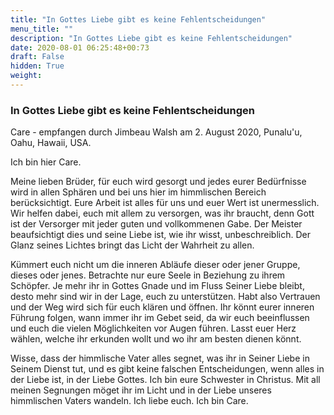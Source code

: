```yaml
---
title: "In Gottes Liebe gibt es keine Fehlentscheidungen"
menu_title: ""
description: "In Gottes Liebe gibt es keine Fehlentscheidungen"
date: 2020-08-01 06:25:48+00:73
draft: False
hidden: True
weight:
---
```

### In Gottes Liebe gibt es keine Fehlentscheidungen

Care - empfangen durch Jimbeau Walsh am 2. August 2020, Punalu'u, Oahu, Hawaii, USA.

Ich bin hier Care.

Meine lieben Brüder, für euch wird gesorgt und jedes eurer Bedürfnisse wird in allen Sphären und bei uns hier im himmlischen Bereich berücksichtigt. Eure Arbeit ist alles für uns und euer Wert ist unermesslich. Wir helfen dabei, euch mit allem zu versorgen, was ihr braucht, denn Gott ist der Versorger mit jeder guten und vollkommenen Gabe. Der Meister beaufsichtigt dies und seine Liebe ist, wie ihr wisst, unbeschreiblich. Der Glanz seines Lichtes bringt das Licht der Wahrheit zu allen.

Kümmert euch nicht um die inneren Abläufe dieser oder jener Gruppe, dieses oder jenes. Betrachte nur eure Seele in Beziehung zu ihrem Schöpfer. Je mehr ihr in Gottes Gnade und im Fluss Seiner Liebe bleibt, desto mehr sind wir in der Lage, euch zu unterstützen. Habt also Vertrauen und der Weg wird sich für euch klären und öffnen. Ihr könnt eurer inneren Führung folgen, wann immer ihr im Gebet seid, da wir euch beeinflussen und euch die vielen Möglichkeiten vor Augen führen. Lasst euer Herz wählen, welche ihr erkunden wollt und wo ihr am besten dienen könnt.

Wisse, dass der himmlische Vater alles segnet, was ihr in Seiner Liebe in Seinem Dienst tut, und es gibt keine falschen Entscheidungen, wenn alles in der Liebe ist, in der Liebe Gottes. Ich bin eure Schwester in Christus. Mit all meinen Segnungen möget ihr im Licht und in der Liebe unseres himmlischen Vaters wandeln. Ich liebe euch. Ich bin Care.
